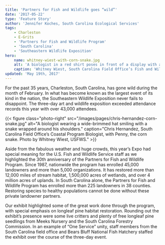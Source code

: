 ```yaml
---
title: 'Partners for Fish and Wildlife goes “wild”'
date: '2017-05-22'
type: 'Feature Story'
author: 'Jennifer Koches, South Carolina Ecological Services'
tags:
    - Charleston
    - E-Grits
    - 'Partners for Fish and Wildlife Program'
    - 'South Carolina'
    - 'Southeastern Wildlife Exposition'
hero:
    name: whitney-wiest-with-corn-snake.jpg
    alt: 'A biologist in a red shirt poses in front of a display with a corn snake.'
    caption: 'Whitney Wiest, South Carolina Field Office’s Fish and Wildlife Biologist, with Penny, the corn snake.  Photo, Chris Hernandez, USFWS.'
updated: 'May 19th, 2017'
---
```


For the past 35 years, Charleston, South Carolina, has gone wild during the month of February.  In what has become known as the largest event of its kind in the nation, the Southeastern Wildlife Exposition never fails to disappoint.  The three-day  art and wildlife exposition exceeded attendance records this year with over 43,000 attendees.

{{< figure class="photo-right" src="/images/pages/chris-hernandez-corn-snake.jpg" alt="A biologist wearing a wide-brimmed hat smiling with a snake wrapped around his shoulders." caption="Chris Hernandez, South Carolina Field Office’s Coastal Program Biologist, with Penny, the corn snake.  Photo by Whitney Wiest, USFWS." >}}

Aside from the fabulous weather and huge crowds, this year’s Expo had special meaning for the U.S. Fish and Wildlife  Service staff as we highlighted the 30th anniversary of the Partners for Fish and Wildlife Program.  Since 1987, nationwide the program has enrolled 45,000 landowners and more than 5,000 organizations. It has restored more than 12,000 miles of stream habitat, 1,500,000 acres of wetlands, and over 4  million acres of uplands.  In South Carolina alone, the Partners for Fish and Wildlife Program has enrolled more than 225 landowners in 38 counties.   Restoring species to healthy populations cannot be done without these private landowner partners.

Our exhibit highlighted some of the great work done through the program, with special emphasis on longleaf pine habitat restoration.  Rounding out the exhibit’s presence were some live critters and plenty of free longleaf pine seedlings from Meeks Nursery and the South Carolina Forestry Commission.  In an example of “One Service” unity, staff members from the South Carolina field office and Bears Bluff National Fish Hatchery staffed the exhibit over the course of the three-day event.
